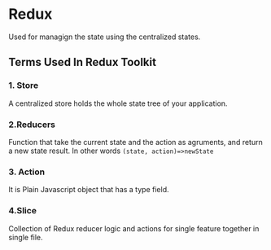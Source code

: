 # Redux
Used for managign the state using the centralized states.

## Terms Used In Redux Toolkit
### 1. Store
A centralized store holds the whole state tree of your application.

### 2.Reducers
Function that take the current state and the action as agruments, and return a new state result. In other words  `(state, action)=>newState`

### 3. Action 
It is Plain Javascript object that has a type field.

### 4.Slice
Collection of Redux reducer logic and actions for single feature together in single file.

